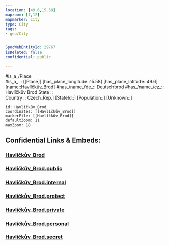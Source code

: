 ```yaml
---
location: [49.6,15.58] 
mapzoom: [7,12] 
mapmarker: city 
type: City
tags:
- geo/City


SpocWebEntityId: 29767
isDeleted: false
confidential: public

---
```

#is_a_/Place  
#is_a_ :: [[Place]] 
[has_place_longitude::15.58] 
[has_place_latitude::49.6] 
[name::Havlíčkův_Brod] 
#has_/name_/de_:: Deutschbrod
#has_/name_/cz_:: Havlíčkův Brod
State ::  
Country :: Czech_Rep.] 
[StateId::] 
[Population::] 
[Unknown::] 


```leaflet
id: Havlíčkův_Brod
coordinates: [[Havlíčkův_Brod]] 
markerFile: [[Havlíčkův_Brod]] 
defaultZoom: 11 
maxZoom: 18
```


## Confidential Links & Embeds: 

### [Havlíčkův_Brod](/_Standards/Earth/Continent/Europe/Europe~Central/Czech_Republic/regions~Czech_Republic/Vysočina/counties~Kraj_Vysočina/Havlíčkův_Brod.md) 

### [Havlíčkův_Brod.public](/_public/Earth/Continent/Europe/Europe~Central/Czech_Republic/regions~Czech_Republic/Vysočina/counties~Kraj_Vysočina/Havlíčkův_Brod.public.md) 

### [Havlíčkův_Brod.internal](/_internal/Earth/Continent/Europe/Europe~Central/Czech_Republic/regions~Czech_Republic/Vysočina/counties~Kraj_Vysočina/Havlíčkův_Brod.internal.md) 

### [Havlíčkův_Brod.protect](/_protect/Earth/Continent/Europe/Europe~Central/Czech_Republic/regions~Czech_Republic/Vysočina/counties~Kraj_Vysočina/Havlíčkův_Brod.protect.md) 

### [Havlíčkův_Brod.private](/_private/Earth/Continent/Europe/Europe~Central/Czech_Republic/regions~Czech_Republic/Vysočina/counties~Kraj_Vysočina/Havlíčkův_Brod.private.md) 

### [Havlíčkův_Brod.personal](/_personal/Earth/Continent/Europe/Europe~Central/Czech_Republic/regions~Czech_Republic/Vysočina/counties~Kraj_Vysočina/Havlíčkův_Brod.personal.md) 

### [Havlíčkův_Brod.secret](/_secret/Earth/Continent/Europe/Europe~Central/Czech_Republic/regions~Czech_Republic/Vysočina/counties~Kraj_Vysočina/Havlíčkův_Brod.secret.md)

